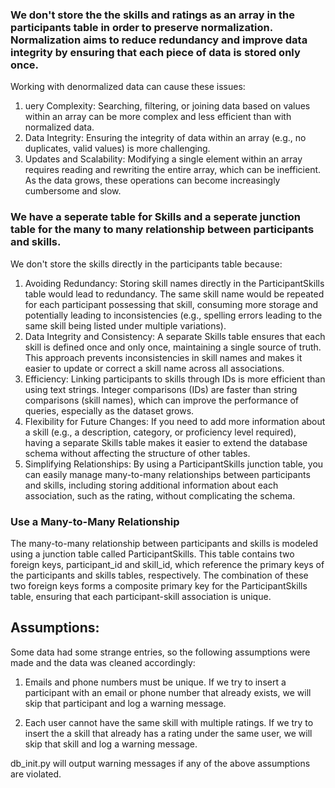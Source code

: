 ### We don't store the the skills and ratings as an array in the participants table in order to preserve normalization. Normalization aims to reduce redundancy and improve data integrity by ensuring that each piece of data is stored only once.

Working with denormalized data can cause these issues:

1. uery Complexity: Searching, filtering, or joining data based on values within an array can be more complex and less efficient than with normalized data.
2. Data Integrity: Ensuring the integrity of data within an array (e.g., no duplicates, valid values) is more challenging.
3. Updates and Scalability: Modifying a single element within an array requires reading and rewriting the entire array, which can be inefficient. As the data grows, these operations can become increasingly cumbersome and slow.

### We have a seperate table for Skills and a seperate junction table for the many to many relationship between participants and skills.

We don't store the skills directly in the participants table because:

1. Avoiding Redundancy: Storing skill names directly in the ParticipantSkills table would lead to redundancy. The same skill name would be repeated for each participant possessing that skill, consuming more storage and potentially leading to inconsistencies (e.g., spelling errors leading to the same skill being listed under multiple variations).
2. Data Integrity and Consistency: A separate Skills table ensures that each skill is defined once and only once, maintaining a single source of truth. This approach prevents inconsistencies in skill names and makes it easier to update or correct a skill name across all associations.
3. Efficiency: Linking participants to skills through IDs is more efficient than using text strings. Integer comparisons (IDs) are faster than string comparisons (skill names), which can improve the performance of queries, especially as the dataset grows.
4. Flexibility for Future Changes: If you need to add more information about a skill (e.g., a description, category, or proficiency level required), having a separate Skills table makes it easier to extend the database schema without affecting the structure of other tables.
5. Simplifying Relationships: By using a ParticipantSkills junction table, you can easily manage many-to-many relationships between participants and skills, including storing additional information about each association, such as the rating, without complicating the schema.

### Use a Many-to-Many Relationship

The many-to-many relationship between participants and skills is modeled using a junction table called ParticipantSkills. This table contains two foreign keys, participant_id and skill_id, which reference the primary keys of the participants and skills tables, respectively. The combination of these two foreign keys forms a composite primary key for the ParticipantSkills table, ensuring that each participant-skill association is unique.

## Assumptions:
Some data had some strange entries, so the following assumptions were made and the data was cleaned accordingly:

1. Emails and phone numbers must be unique. If we try to insert a participant with an email or phone number that already exists, we will skip that participant and log a warning message.

2. Each user cannot have the same skill with multiple ratings. If we try to insert the a skill that already has a rating under the same user, we will skip that skill and log a warning message.

db_init.py will output warning messages if any of the above assumptions are violated. 

